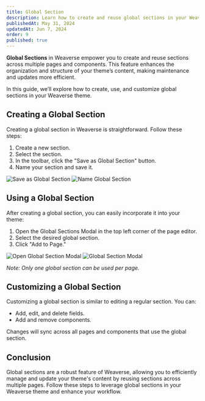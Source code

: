 ```yaml
---
title: Global Section
description: Learn how to create and reuse global sections in your Weaverse theme.
publishedAt: May 31, 2024
updatedAt: Jun 7, 2024
order: 9
published: true
---
```


**Global Sections** in Weaverse empower you to create and reuse sections across multiple pages and components. This feature enhances the organization and structure of your theme’s content, making maintenance and updates more efficient.

In this guide, we’ll explore how to create, use, and customize global sections in your Weaverse theme.

## Creating a Global Section

Creating a global section in Weaverse is straightforward. Follow these steps:

1. Create a new section.
2. Select the section.
3. In the toolbar, click the "Save as Global Section" button.
4. Name your section and save it.

![Save as Global Section](https://cdn.shopify.com/s/files/1/0838/0052/3057/files/save_as_global_section.png?v=1717750409)
![Name Global Section](https://cdn.shopify.com/s/files/1/0838/0052/3057/files/name_global_section.png?v=1717750427)

## Using a Global Section

After creating a global section, you can easily incorporate it into your theme:

1. Open the Global Sections Modal in the top left corner of the page editor.
2. Select the desired global section.
3. Click "Add to Page."

![Open Global Section Modal](https://cdn.shopify.com/s/files/1/0838/0052/3057/files/open_global_section.png?v=1717750442)
![Global Section Modal](https://cdn.shopify.com/s/files/1/0838/0052/3057/files/global_section_list.png?v=1717750452)

_Note: Only one global section can be used per page._

## Customizing a Global Section

Customizing a global section is similar to editing a regular section. You can:

- Add, edit, and delete fields.
- Add and remove components.

Changes will sync across all pages and components that use the global section.

## Conclusion

Global sections are a robust feature of Weaverse, allowing you to efficiently manage and update your theme's content by reusing sections across multiple pages. Follow these steps to leverage global sections in your Weaverse theme and enhance your workflow.
